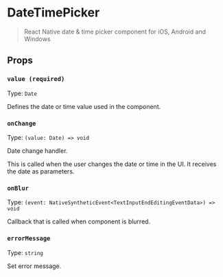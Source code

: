 # DateTimePicker

> React Native date & time picker component for iOS, Android and Windows

## Props

### `value (required)`

Type: `Date`

Defines the date or time value used in the component.

### `onChange`

Type: `(value: Date) => void`

Date change handler.

This is called when the user changes the date or time in the UI. It receives the date as parameters.

### `onBlur`

Type: `(event: NativeSyntheticEvent<TextInputEndEditingEventData>) => void`

Callback that is called when component is blurred.

### `errorMessage`

Type: `string`

Set error message.
